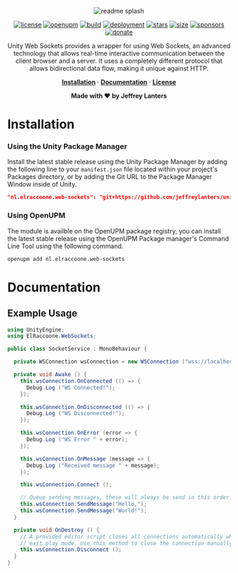 <div align="center">

![readme splash](https://raw.githubusercontent.com/jeffreylanters/unity-web-sockets/master/.github/WIKI/repository-readme-splash.png)

[![license](https://img.shields.io/badge/mit-license-red.svg?style=for-the-badge)](https://github.com/jeffreylanters/unity-web-sockets/blob/master/LICENSE.md)
[![openupm](https://img.shields.io/npm/v/nl.elraccoone.web-sockets?label=UPM&registry_uri=https://package.openupm.com&style=for-the-badge&color=232c37)](https://openupm.com/packages/nl.elraccoone.web-sockets/)
[![build](https://img.shields.io/badge/build-passing-brightgreen.svg?style=for-the-badge)](https://github.com/jeffreylanters/unity-web-sockets/actions)
[![deployment](https://img.shields.io/badge/state-success-brightgreen.svg?style=for-the-badge)](https://github.com/jeffreylanters/unity-web-sockets/deployments)
[![stars](https://img.shields.io/github/stars/jeffreylanters/unity-web-sockets.svg?style=for-the-badge&color=fe8523&label=stargazers)](https://github.com/jeffreylanters/unity-web-sockets/stargazers)
[![size](https://img.shields.io/github/languages/code-size/jeffreylanters/unity-web-sockets?style=for-the-badge)](https://github.com/jeffreylanters/unity-web-sockets/blob/master/Runtime)
[![sponsors](https://img.shields.io/github/sponsors/jeffreylanters?color=E12C9A&style=for-the-badge)](https://github.com/sponsors/jeffreylanters)
[![donate](https://img.shields.io/badge/donate-paypal-F23150?style=for-the-badge)](https://paypal.me/jeffreylanters)

Unity Web Sockets provides a wrapper for using Web Sockets, an advanced technology that allows real-time interactive communication between the client browser and a server. It uses a completely different protocol that allows bidirectional data flow, making it unique against HTTP.

[**Installation**](#installation) &middot;
[**Documentation**](#documentation) &middot;
[**License**](./LICENSE.md)

**Made with &hearts; by Jeffrey Lanters**

</div>

# Installation

### Using the Unity Package Manager

Install the latest stable release using the Unity Package Manager by adding the following line to your `manifest.json` file located within your project's Packages directory, or by adding the Git URL to the Package Manager Window inside of Unity.

```json
"nl.elraccoone.web-sockets": "git+https://github.com/jeffreylanters/unity-web-sockets"
```

### Using OpenUPM

The module is availble on the OpenUPM package registry, you can install the latest stable release using the OpenUPM Package manager's Command Line Tool using the following command.

```sh
openupm add nl.elraccoone.web-sockets
```

# Documentation

## Example Usage

```cs
using UnityEngine;
using ElRaccoone.WebSockets;

public class SocketService : MonoBehaviour {

  private WSConnection wsConnection = new WSConnection ("wss://localhost:3000");

  private void Awake () {
    this.wsConnection.OnConnected (() => {
      Debug.Log ("WS Connected!");
    });

    this.wsConnection.OnDisconnected (() => {
      Debug.Log ("WS Disconnected!");
    });

    this.wsConnection.OnError (error => {
      Debug.Log ("WS Error " + error);
    });

    this.wsConnection.OnMessage (message => {
      Debug.Log ("Received message " + message);
    });

    this.wsConnection.Connect ();

    // Queue sending messages, these will always be send in this order.
    this.wsConnection.SendMessage("Hello,");
    this.wsConnection.SendMessage("World!");
  }

  private void OnDestroy () {
    // A provided editor script closes all connections automatically when you
    // exit play mode. Use this method to close the connection manually.
    this.wsConnection.Disconnect ();
  }
}
```
